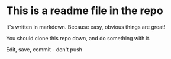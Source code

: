# This is a readme file in the repo
It's written in markdown.  Because easy, obvious things are great!

You should clone this repo down, and do something with it.

Edit, save, commit - don't push
